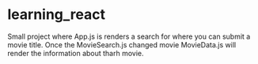# learning_react

Small project where App.js is renders a search for where you can submit a movie title. Once the MovieSearch.js changed movie MovieData.js will render the information about tharh movie.
 
